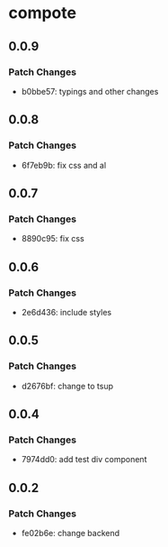 # compote

## 0.0.9

### Patch Changes

- b0bbe57: typings and other changes

## 0.0.8

### Patch Changes

- 6f7eb9b: fix css and al

## 0.0.7

### Patch Changes

- 8890c95: fix css

## 0.0.6

### Patch Changes

- 2e6d436: include styles

## 0.0.5

### Patch Changes

- d2676bf: change to tsup

## 0.0.4

### Patch Changes

- 7974dd0: add test div component

## 0.0.2

### Patch Changes

- fe02b6e: change backend
